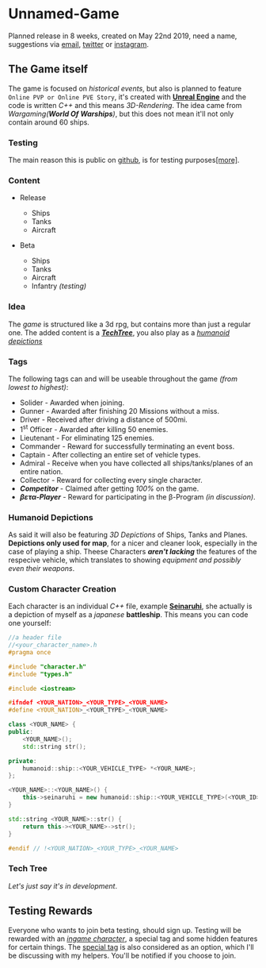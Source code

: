 # Unnamed-Game
Planned release in 8 weeks, created on May 22nd 2019, need a name, suggestions via [email](mailto:moritzwolf10@gmail.com), [twitter](https://twitter.com/Adm1nMiku) or [instagram](https://www.instagram.com/adm1nmiku).

## The Game itself
The game is focused on _historical events_, but also is planned to feature `Online PVP or Online PVE Story`, it's created with __[Unreal Engine](https://www.unrealengine.com/en-US/)__ and the code 
is written _C++_ and this means *3D-Rendering*.
The idea came from _Wargaming(**World Of Warships**)_, but this does not mean it'll not only contain around 60 ships.

### Testing
The main reason this is public on [github](https://github.com/), is for testing purposes[&lsqb;more&rsqb;](https://github.com/MikuAdmin/Unnamed-Game/blob/master/README.md#testing-rewards).

### Content
- Release
    * Ships
    * Tanks
    * Aircraft

- Beta
    * Ships
    * Tanks
    * Aircraft
    * Infantry _(testing)_

### Idea
The _game_ is structured like a 3d rpg, but contains more than just a regular one. The added content is a ***[TechTree](https://github.com/MikuAdmin/Unnamed-Game/blob/master/README.md#tech-tree)***, you also
play as a _[humanoid depictions](https://github.com/MikuAdmin/Unnamed-Game/blob/master/README.md#humanoid-depictions)_

### Tags
The following tags can and will be useable throughout the game _(from lowest to highest)_:
- Solider - Awarded when joining.
- Gunner - Awarded after finishing 20 Missions without a miss.
- Driver - Received after driving a distance of 500mi.
- 1<sup>st</sup> Officer - Awarded after killing 50 enemies.
- Lieutenant - For eliminating 125 enemies.
- Commander - Reward for successfully terminating an event boss.
- Captain - After collecting an entire set of vehicle types.
- Admiral - Receive when you have collected all ships/tanks/planes of an entire nation.
- Collector - Reward for collecting every single character.
- ***Competitor*** - Claimed after getting _100%_ on the game.
- ***&beta;&epsilon;&tau;&alpha;-Player*** - Reward for participating in the &beta;-Program _(in discussion)_.

### Humanoid Depictions
As said it will also be featuring _3D Depictions_ of Ships, Tanks and Planes. **Depictions only used for map**, for a nicer and cleaner 
look, especially in the case of playing a ship. Theese Characters ***aren't lacking*** the features of the respecive vehicle, which translates to showing *equipment and possibly even their weapons*.

### Custom Character Creation
Each character is an individual _C++_ file, example **[Seinaruhi](https://github.com/MikuAdmin/Unnamed-Game/blob/master/src/characters/characters/seinaruhi.h)**, she actually is a depiction of myself as a _japanese_ **battleship**. This means you can code one yourself:
```c++
//a header file
//<your_character_name>.h
#pragma once

#include "character.h"
#include "types.h"

#include <iostream>

#ifndef <YOUR_NATION>_<YOUR_TYPE>_<YOUR_NAME>
#define <YOUR_NATION>_<YOUR_TYPE>_<YOUR_NAME>

class <YOUR_NAME> {
public:
	<YOUR_NAME>();
	std::string str();

private:
	humanoid::ship::<YOUR_VEHICLE_TYPE> *<YOUR_NAME>;
};

<YOUR_NAME>::<YOUR_NAME>() {
	this->seinaruhi = new humanoid::ship::<YOUR_VEHICLE_TYPE>(<YOUR_ID>, new humanoid::Character(<YOUR_CHARACTERS_FIRST_NAME>, <YOUR_CHARACTERS_LAST_NAME>), <YOUR_NAME>, <YOUR_TYPE>);
}

std::string <YOUR_NAME>::str() {
	return this-><YOUR_NAME>->str();
}

#endif // !<YOUR_NATION>_<YOUR_TYPE>_<YOUR_NAME>

```
### Tech Tree
_Let's just say it's in development_.

## Testing Rewards
Everyone who wants to join beta testing, should sign up. Testing will be rewarded with an _[ingame character](https://github.com/MikuAdmin/Unnamed-Game/blob/master/README.md#humanoid-depictions)_, a special tag and some hidden features for certain things. The [special tag](https://github.com/MikuAdmin/Unnamed-Game/blob/master/README.md#tags) is also considered as an option, which I'll be discussing with my helpers. You'll be notified if you choose to join.
